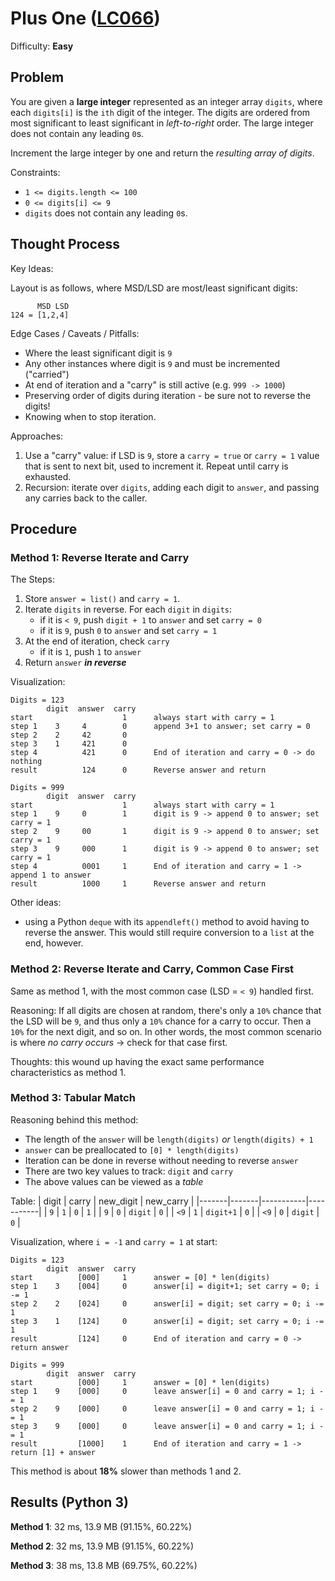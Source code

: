 # Plus One ([LC066](https://leetcode.com/problems/plus-one/))
Difficulty: **Easy**

## Problem

You are given a **large integer** represented as an integer array `digits`, where each `digits[i]` is the `ith` digit of the integer. The digits are ordered from most significant to least significant in *left-to-right* order. The large integer does not contain any leading `0`s.

Increment the large integer by one and return the *resulting array of digits*.

Constraints:
- `1 <= digits.length <= 100`
- `0 <= digits[i] <= 9`
- `digits` does not contain any leading `0`s.

## Thought Process

Key Ideas:

Layout is as follows, where MSD/LSD are most/least significant digits:
```
      MSD LSD
124 = [1,2,4]
```

Edge Cases / Caveats / Pitfalls:
- Where the least significant digit is `9`
- Any other instances where digit is `9` and must be incremented ("carried")
- At end of iteration and a "carry" is still active (e.g. `999 -> 1000`)
- Preserving order of digits during iteration - be sure not to reverse the digits!
- Knowing when to stop iteration.

Approaches:
1. Use a "carry" value: if LSD is `9`, store a `carry = true` or `carry = 1` value that is sent to next bit, used to increment it.  Repeat until carry is exhausted.
2. Recursion: iterate over `digits`, adding each digit to `answer`, and passing any carries back to the caller.

## Procedure

### Method 1: Reverse Iterate and Carry

The Steps:
1. Store `answer = list()` and `carry = 1`.
2. Iterate `digits` in reverse. For each `digit` in `digits`:
    - if it is `< 9`, push `digit + 1` to `answer` and set `carry = 0`
    - if it is `9`, push `0` to `answer`  and set `carry = 1`
3. At the end of iteration, check `carry`
    - if it is `1`, push `1` to `answer`
4. Return `answer` ***in reverse***

Visualization:
```
Digits = 123
        digit  answer  carry
start                    1      always start with carry = 1
step 1    3     4        0      append 3+1 to answer; set carry = 0
step 2    2     42       0
step 3    1     421      0
step 4          421      0      End of iteration and carry = 0 -> do nothing
result          124      0      Reverse answer and return

Digits = 999
        digit  answer  carry
start                    1      always start with carry = 1
step 1    9     0        1      digit is 9 -> append 0 to answer; set carry = 1
step 2    9     00       1      digit is 9 -> append 0 to answer; set carry = 1
step 3    9     000      1      digit is 9 -> append 0 to answer; set carry = 1
step 4          0001     1      End of iteration and carry = 1 -> append 1 to answer
result          1000     1      Reverse answer and return
```

Other ideas:
- using a Python `deque` with its `appendleft()` method to avoid having to reverse the answer. This would still require conversion to a `list` at the end, however.

### Method 2: Reverse Iterate and Carry, Common Case First

Same as method 1, with the most common case (LSD = `< 9`) handled first.

Reasoning: If all digits are chosen at random, there's only a `10%` chance that the LSD will be `9`, and thus only a `10%` chance for a carry to occur.  Then a `10%` for the next digit, and so on.  In other words, the most common scenario is where *no carry occurs* -> check for that case first.

Thoughts: this wound up having the exact same performance characteristics as method 1.

### Method 3: Tabular Match

Reasoning behind this method:
- The length of the `answer` will be `length(digits)` *or* `length(digits) + 1`
- `answer` can be preallocated to `[0] * length(digits)`
- Iteration can be done in reverse without needing to reverse `answer`
- There are two key values to track: `digit` and `carry`
- The above values can be viewed as a *table*

Table:
| digit | carry | new_digit | new_carry |
|-------|-------|-----------|-----------|
|  `9`  |  `1`  |    `0`    |    `1`    |
|  `9`  |  `0`  |  `digit`  |    `0`    |
| `<9`  |  `1`  | `digit+1` |    `0`    |
| `<9`  |  `0`  |  `digit`  |    `0`    |

Visualization, where `i = -1` and `carry = 1` at start:
```
Digits = 123
        digit  answer  carry
start          [000]     1      answer = [0] * len(digits)
step 1    3    [004]     0      answer[i] = digit+1; set carry = 0; i -= 1
step 2    2    [024]     0      answer[i] = digit; set carry = 0; i -= 1
step 3    1    [124]     0      answer[i] = digit; set carry = 0; i -= 1
result         [124]     0      End of iteration and carry = 0 -> return answer

Digits = 999
        digit  answer  carry
start          [000]     1      answer = [0] * len(digits)
step 1    9    [000]     0      leave answer[i] = 0 and carry = 1; i -= 1
step 2    9    [000]     0      leave answer[i] = 0 and carry = 1; i -= 1
step 3    9    [000]     0      leave answer[i] = 0 and carry = 1; i -= 1
result         [1000]    1      End of iteration and carry = 1 -> return [1] + answer
```

This method is about **18%** slower than methods 1 and 2.

## Results (Python 3)

**Method 1**: 32 ms, 13.9 MB (91.15%, 60.22%)

**Method 2**: 32 ms, 13.9 MB (91.15%, 60.22%)

**Method 3**: 38 ms, 13.8 MB (69.75%, 60.22%)
